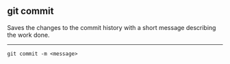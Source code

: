 ## git commit
Saves the changes to the commit history with a short message describing the 
work done.

-------------------------------------------------------------------------------

```shell
git commit -m <message>   
```

